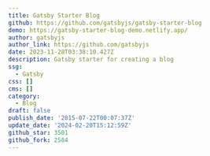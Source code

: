 ```yaml
---
title: Gatsby Starter Blog
github: https://github.com/gatsbyjs/gatsby-starter-blog
demo: https://gatsby-starter-blog-demo.netlify.app/
author: gatsbyjs
author_link: https://github.com/gatsbyjs
date: 2023-11-28T03:38:10.427Z
description: Gatsby starter for creating a blog
ssg:
  - Gatsby
css: []
cms: []
category:
  - Blog
draft: false
publish_date: '2015-07-22T00:07:37Z'
update_date: '2024-02-20T15:12:59Z'
github_star: 3501
github_fork: 2584
---
```

